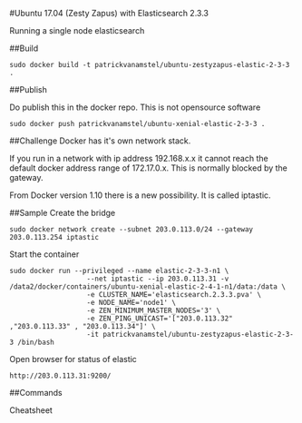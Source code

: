 #Ubuntu 17.04 (Zesty Zapus) with Elasticsearch 2.3.3

Running a single node elasticsearch

##Build

```
sudo docker build -t patrickvanamstel/ubuntu-zestyzapus-elastic-2-3-3 .
```

##Publish

Do publish this in the docker repo. This is not opensource software

```
sudo docker push patrickvanamstel/ubuntu-xenial-elastic-2-3-3 .
```

##Challenge
Docker has it's own network stack.

If you run in a network with ip address 192.168.x.x it cannot reach the default
docker address range of 172.17.0.x. This is normally blocked by the gateway.

From Docker version 1.10 there is a new possibility. It is called iptastic.


##Sample
Create the bridge
```
sudo docker network create --subnet 203.0.113.0/24 --gateway 203.0.113.254 iptastic
```

Start the container

```
sudo docker run --privileged --name elastic-2-3-3-n1 \
                   --net iptastic --ip 203.0.113.31 -v /data2/docker/containers/ubuntu-xenial-elastic-2-4-1-n1/data:/data \
                   -e CLUSTER_NAME='elasticsearch.2.3.3.pva' \
                   -e NODE_NAME='node1' \
                   -e ZEN_MINIMUM_MASTER_NODES='3' \
                   -e ZEN_PING_UNICAST='["203.0.113.32" ,"203.0.113.33" , "203.0.113.34"]' \
                   -it patrickvanamstel/ubuntu-zestyzapus-elastic-2-3-3 /bin/bash

```                   

Open browser for status of elastic
```
http://203.0.113.31:9200/
```


##Commands

Cheatsheet
